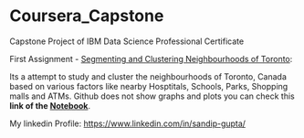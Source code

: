 # Coursera_Capstone
Capstone Project of IBM Data Science Professional Certificate 

First Assignment - <a href="https://github.com/sandip-gupta/Coursera_Capstone/blob/master/Segmenting%20and%20Clustering%20Neighborhoods%20in%20Toronto.ipynb">Segmenting and Clustering Neighbourhoods of Toronto</a>:

Its a attempt to study and cluster the neighbourhoods of Toronto, Canada based on various factors like nearby Hosptitals, Schools, Parks, Shopping malls and ATMs. 
Github does not show graphs and plots you can check this <b>link of the <a href="https://eu-gb.dataplatform.cloud.ibm.com/analytics/notebooks/v2/0ee7fccc-f357-493b-8a28-a82eab55e3c4/view?access_token=e658abaadc1b334d1f8ea5a34a043676b7c7d4ed9b0955d76f19bf5046d4641f">Notebook</a></b>.



My linkedin Profile:
https://www.linkedin.com/in/sandip-gupta/
